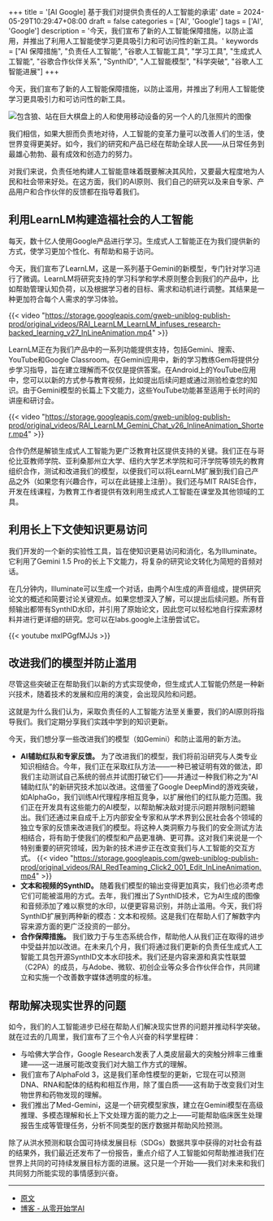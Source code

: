 +++
title = '[AI Google] 基于我们对提供负责任的人工智能的承诺'
date = 2024-05-29T10:29:47+08:00
draft = false
categories = ['AI', 'Google']
tags = ['AI', 'Google']
description = '今天，我们宣布了新的人工智能保障措施，以防止滥用，并推出了利用人工智能使学习更具吸引力和可访问性的新工具。'
keywords = ["AI 保障措施", "负责任人工智能", "谷歌人工智能工具", "学习工具", "生成式人工智能", "谷歌合作伙伴关系", "SynthID", "人工智能模型", "科学突破", "谷歌人工智能进展"]
+++

今天，我们宣布了新的人工智能保障措施，以防止滥用，并推出了利用人工智能使学习更具吸引力和可访问性的新工具。

![包含狼、站在巨大棋盘上的人和使用移动设备的另一个人的几张照片的图像](https://storage.googleapis.com/gweb-uniblog-publish-prod/images/RAI_Hero.width-1200.format-webp.webp)

我们相信，如果大胆而负责地对待，人工智能的变革力量可以改善人们的生活，使世界变得更美好。如今，我们的研究和产品已经在帮助全球人民——从日常任务到最雄心勃勃、最有成效和创造力的努力。

对我们来说，负责任地构建人工智能意味着既要解决其风险，又要最大程度地为人民和社会带来好处。在这方面，我们的AI原则、我们自己的研究以及来自专家、产品用户和合作伙伴的反馈都在指导着我们。

## 利用LearnLM构建造福社会的人工智能
每天，数十亿人使用Google产品进行学习。生成式人工智能正在为我们提供新的方式，使学习更加个性化、有帮助和易于访问。

今天，我们宣布了LearnLM，这是一系列基于Gemini的新模型，专门针对学习进行了微调。LearnLM将研究支持的学习科学和学术原则整合到我们的产品中，比如帮助管理认知负荷，以及根据学习者的目标、需求和动机进行调整。其结果是一种更加符合每个人需求的学习体验。

{{< video "https://storage.googleapis.com/gweb-uniblog-publish-prod/original_videos/RAI_LearnLM_LearnLM_infuses_research-backed_learning_v27_InLineAnimation.mp4" >}}

LearnLM正在为我们产品中的一系列功能提供支持，包括Gemini、搜索、YouTube和Google Classroom。在Gemini应用中，新的学习教练Gem将提供分步学习指导，旨在建立理解而不仅仅是提供答案。在Android上的YouTube应用中，您可以以新的方式参与教育视频，比如提出后续问题或通过测验检查您的知识。由于Gemini模型的长篇上下文能力，这些YouTube功能甚至适用于长时间的讲座和研讨会。

{{< video "https://storage.googleapis.com/gweb-uniblog-publish-prod/original_videos/RAI_LearnLM_Gemini_Chat_v26_InlineAnimation_Shorter.mp4" >}}

合作仍然是解锁生成式人工智能为更广泛教育社区提供支持的关键。我们正在与哥伦比亚教师学院、亚利桑那州立大学、纽约大学艺术学院和可汗学院等领先的教育组织合作，测试和改进我们的模型，以便我们可以将LearnLM扩展到我们自己产品之外（如果您有兴趣合作，可以在此链接上注册）。我们还与MIT RAISE合作，开发在线课程，为教育工作者提供有效利用生成式人工智能在课堂及其他领域的工具。

## 利用长上下文使知识更易访问
我们开发的一个新的实验性工具，旨在使知识更易访问和消化，名为Illuminate。它利用了Gemini 1.5 Pro的长上下文能力，将复杂的研究论文转化为简短的音频对话。

在几分钟内，Illuminate可以生成一个对话，由两个AI生成的声音组成，提供研究论文的概述和简要讨论关键观点。如果您想深入了解，可以提出后续问题。所有音频输出都带有SynthID水印，并引用了原始论文，因此您可以轻松地自行探索源材料并进行更详细的研究。您可以在labs.google上注册尝试它。

{{< youtube mxlPGgfMJJs >}}

## 改进我们的模型并防止滥用
尽管这些突破正在帮助我们以新的方式实现使命，但生成式人工智能仍然是一种新兴技术，随着技术的发展和应用的演变，会出现风险和问题。

这就是为什么我们认为，采取负责任的人工智能方法至关重要，我们的AI原则将指导我们。我们定期分享我们实践中学到的知识更新。

今天，我们想分享一些改进我们的模型（如Gemini）和防止滥用的新方法。

- **AI辅助红队和专家反馈。** 为了改进我们的模型，我们将前沿研究与人类专业知识相结合。今年，我们正在采取红队方法——一种已被证明有效的做法，即我们主动测试自己系统的弱点并试图打破它们——并通过一种我们称之为“AI辅助红队”的新研究技术加以改进。这借鉴了Google DeepMind的游戏突破，如AlphaGo，我们训练AI代理程序相互竞争，以扩展他们的红队能力范围。我们正在开发具有这些能力的AI模型，以帮助解决敌对提示问题并限制问题输出。我们还通过来自成千上万内部安全专家和从学术界到公民社会各个领域的独立专家的反馈来改进我们的模型。将这种人类洞察力与我们的安全测试方法相结合，将有助于使我们的模型和产品更准确、更可靠。这对我们来说是一个特别重要的研究领域，因为新的技术进步正在改变我们与人工智能的交互方式。
{{< video "https://storage.googleapis.com/gweb-uniblog-publish-prod/original_videos/RAI_RedTeaming_Click2_001_Edit_InLineAnimation.mp4" >}}
- **文本和视频的SynthID。** 随着我们模型的输出变得更加真实，我们也必须考虑它们可能被滥用的方式。去年，我们推出了SynthID技术，它为AI生成的图像和音频添加了难以察觉的水印，以便更容易识别，并防止滥用。今天，我们将SynthID扩展到两种新的模态：文本和视频。这是我们在帮助人们了解数字内容来源方面的更广泛投资的一部分。
- **合作保障措施。** 我们致力于与生态系统合作，帮助他人从我们正在取得的进步中受益并加以改进。在未来几个月，我们将通过我们更新的负责任生成式人工智能工具包开源SynthID文本水印技术。我们还是内容来源和真实性联盟（C2PA）的成员，与Adobe、微软、初创企业等众多合作伙伴合作，共同建立和实施一个改善数字媒体透明度的标准。

## 帮助解决现实世界的问题
如今，我们的人工智能进步已经在帮助人们解决现实世界的问题并推动科学突破。就在过去的几周里，我们宣布了三个令人兴奋的科学里程碑：

- 与哈佛大学合作，Google Research发表了人类皮层最大的突触分辨率三维重建——这一进展可能改变我们对大脑工作方式的理解。
- 我们宣布了AlphaFold 3，这是我们革命性模型的更新，它现在可以预测DNA、RNA和配体的结构和相互作用，除了蛋白质——这有助于改变我们对生物世界和药物发现的理解。
- 我们推出了Med-Gemini，这是一个研究模型家族，建立在Gemini模型在高级推理、多模态理解和长上下文处理方面的能力之上——可能帮助临床医生处理报告生成等管理任务，分析不同类型的医疗数据并帮助风险预测。

除了从洪水预测和联合国可持续发展目标（SDGs）数据共享中获得的对社会有益的结果外，我们最近还发布了一份报告，重点介绍了人工智能如何帮助推进我们在世界上共同的可持续发展目标方面的进展。这只是一个开始——我们对未来和我们共同努力所能实现的事情感到兴奋。

---

- [原文](https://blog.google/technology/ai/google-responsible-ai-commitment-update/)
- [博客 - 从零开始学AI](https://blog.aihub2022.top/post/ai-google-responsible-ai-commitment-update/)
<!-- - [公众号 - 从零开始学AI](...) -->
<!-- - [CSDN - 从零开始学AI](...) -->
<!-- - [掘金 - 从零开始学AI](...) -->
<!-- - [知乎 - 从零开始学AI](...) -->
<!-- - [阿里云 - 从零开始学AI](...) -->
<!-- - [腾讯云 - 从零开始学AI](...) -->
